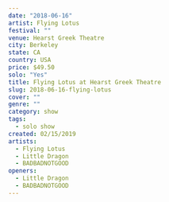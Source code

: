 ```yaml
---
date: "2018-06-16"
artist: Flying Lotus
festival: ""
venue: Hearst Greek Theatre
city: Berkeley
state: CA
country: USA
price: $49.50
solo: "Yes"
title: Flying Lotus at Hearst Greek Theatre
slug: 2018-06-16-flying-lotus
cover: ""
genre: ""
category: show
tags:
  - solo show
created: 02/15/2019
artists:
  - Flying Lotus
  - Little Dragon
  - BADBADNOTGOOD
openers:
  - Little Dragon
  - BADBADNOTGOOD
---
```

